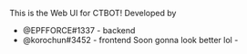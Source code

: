 This is the Web UI for CTBOT!
Developed by 
- @EPFFORCE#1337 - backend
- @korochun#3452 - frontend
Soon gonna look better lol - 